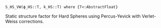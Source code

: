 ```
S_HS_VW(ϕ_HS::T, k_HS::T) where {T<:AbstractFloat}
```

Static structure factor for Hard Spheres using Percus-Yevick with Verlet-Weiss corrections.
